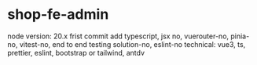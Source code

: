# shop-fe-admin

node version: 20.x
frist commit add typescript, jsx no, vuerouter-no, pinia-no, vitest-no, end to end testing solution-no, eslint-no
technical: vue3, ts, prettier, eslint, bootstrap or tailwind, antdv
